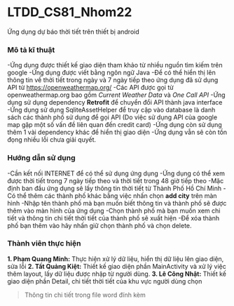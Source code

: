 # LTDD_CS81_Nhom22
Ứng dụng dự báo thời tiết trên thiết bị android
### Mô tả kĩ thuật
-Ứng dụng được thiết kế giao diện tham khảo từ nhiều nguồn tìm kiếm trên google
-Ứng dụng được viết bằng ngôn ngữ Java
-Để có thể hiển thị lên thông tin về thời tiết trong ngày và 7 ngày tiếp theo ứng dụng đã sử dụng API từ https://openweathermap.org/
-Các API được gọi từ openweathermap.org bao gồm *Current Weather Data* và *One Call API*
-Ứng dụng sử dụng dependency **Retrofit** để chuyển đổi API thành java interface
-Ứng dụng sử dụng SqliteAssetHelper để truy cập vào database là danh sách các thành phố sử dụng để gọi API 
(Do việc sử dụng API của google map gặp một số vấn đề liên quan đến credit card)
-Ứng dụng còn sử dụng thêm 1 vài dependency khác để hiển thị giao diện
-Ứng dụng vẫn sẽ còn tồn đọng nhiều lỗi chưa giải quyết.

### Hướng dẫn sử dụng
-Cần kết nối INTERNET để có thể sử dụng ứng dụng
-Ứng dụng có thể xem được thời tiết trong 7 ngày tiếp theo và thời tiết trong 48 giờ tiếp theo
-Mặc định ban đầu ứng dụng sẽ lấy thông tin thời tiết từ Thành Phố Hồ Chí Minh
-Có thể thêm các thành phố khác bằng việc nhấn chọn **add city** trên màn hình
-Nhập tên thành phố mà bạn muốn biết thông tin và thành phố sẽ được thêm vào màn hình của ứng dụng
-Chọn thành phố mà bạn muốn xem chi tiết và thông tin chi tiết thời tiết của thành phố sẽ xuất hiện
-Để xóa thành phố bạn thêm vào hãy nhấn giữ chọn thành phố và chọn delete.



### Thành viên thực hiện
**1. Phạm Quang Minh:** Thực hiện xử lý dữ liệu, hiển thị dữ liệu lên giao diện, sửa lỗi
**2. Tất Quảng Kiệt:** Thiết kế giao diện phần MainActivity và xử lý việc thêm layout, lấy dữ liệu được nhập từ người dùng.
**3. Lê Công Nhật:** Thiết kế giao diện phần Detail, chi tiết thời tiết của khu vực người dùng chọn
> Thông tin chi tiết trong file word đính kèm
